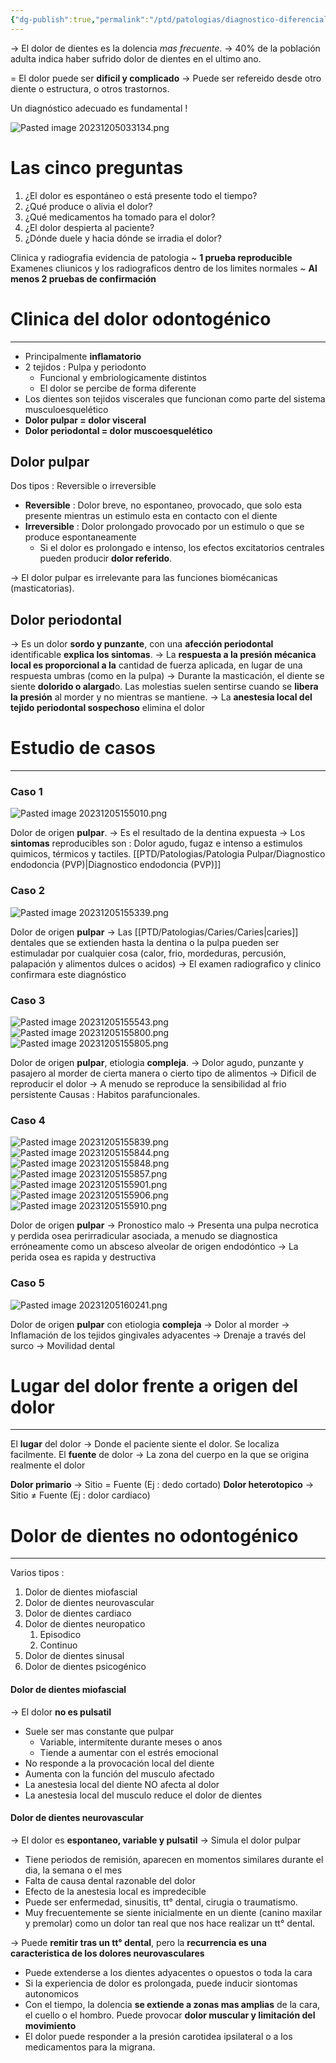 ```yaml
---
{"dg-publish":true,"permalink":"/ptd/patologias/diagnostico-diferencial-del-dolor-orofacial/"}
---
```


→ El dolor de dientes es la dolencia *mas frecuente*.  → 40% de la población adulta indica haber sufrido dolor de dientes en el ultimo ano.

= El dolor puede ser **dificil y complicado** → Puede ser refereido desde otro diente o estructura, o otros trastornos.

Un diagnóstico adecuado es fundamental !

![Pasted image 20231205033134.png](/img/user/Cirugia%20Bucal%20I/Medias/Pasted%20image%2020231205033134.png)

# Las cinco preguntas

1. ¿El dolor es espontáneo o está presente todo el tiempo?
2. ¿Qué produce o alivia el dolor?
3. ¿Qué medicamentos ha tomado para el dolor?
4. ¿El dolor despierta al paciente?
5. ¿Dónde duele y hacia dónde se irradia el dolor?

Clinica y radiografia evidencia de patologia ~ **1 prueba reproducible**
Examenes cliunicos y los radiograficos dentro de los limites normales ~ **Al menos 2 pruebas de confirmación**

# Clinica del dolor odontogénico
---

- Principalmente **inflamatorio**
- 2 tejidos : Pulpa y periodonto
	- Funcional y embriologicamente distintos
	- El dolor se percibe de forma diferente
-  Los dientes son tejidos viscerales que funcionan como parte del sistema musculoesquelético
- **Dolor pulpar = dolor visceral**
- **Dolor periodontal = dolor muscoesquelético**

## Dolor pulpar

Dos tipos : Reversible o irreversible
- **Reversible** : Dolor breve, no espontaneo, provocado, que solo esta presente mientras un estimulo esta en contacto con el diente
- **Irreversible** : Dolor prolongado provocado por un estimulo o que se produce espontaneamente
	- Si el dolor es prolongado e intenso, los efectos excitatorios centrales pueden producir **dolor referido**.

→ El dolor pulpar es irrelevante para las funciones biomécanicas (masticatorias).

## Dolor periodontal

→ Es un dolor **sordo y punzante**, con una **afección periodontal** identificable **explica los sintomas**.
→ La **respuesta a la presión mécanica local es proporcional a la** cantidad de fuerza aplicada, en lugar de una respuesta umbras (como en la pulpa)
→ Durante la masticación, el diente se siente **dolorido o alargad**o. Las molestias suelen sentirse cuando se **libera la presión** al morder y no mientras se mantiene.
→ La **anestesia local del tejido periodontal sospechoso** elimina el dolor

# Estudio de casos
---

### Caso 1
![Pasted image 20231205155010.png](/img/user/Cirugia%20Bucal%20I/Medias/Pasted%20image%2020231205155010.png)

Dolor de origen **pulpar**.
→ Es el resultado de la dentina expuesta
→ Los **sintomas** reproducibles son : Dolor agudo, fugaz e intenso a estimulos quimicos, térmicos y tactiles. [[PTD/Patologias/Patologia Pulpar/Diagnostico endodoncia (PVP)\|Diagnostico endodoncia (PVP)]]

### Caso 2
![Pasted image 20231205155339.png](/img/user/Cirugia%20Bucal%20I/Medias/Pasted%20image%2020231205155339.png)

Dolor de origen **pulpar**
→ Las [[PTD/Patologias/Caries/Caries\|caries]] dentales que se extienden hasta la dentina o la pulpa pueden ser estimuladar por cualquier cosa (calor, frio, mordeduras, percusión, palapación y alimentos dulces o acidos)
→ El examen radiografico y clinico confirmara este diagnóstico

### Caso 3
![Pasted image 20231205155543.png](/img/user/Cirugia%20Bucal%20I/Medias/Pasted%20image%2020231205155543.png)
![Pasted image 20231205155800.png](/img/user/Cirugia%20Bucal%20I/Medias/Pasted%20image%2020231205155800.png)
![Pasted image 20231205155805.png](/img/user/Cirugia%20Bucal%20I/Medias/Pasted%20image%2020231205155805.png)

Dolor de origen **pulpar**, etiologia **compleja**.
→ Dolor agudo, punzante y pasajero al morder de cierta manera o cierto tipo de alimentos
→ Dificil de reproducir el dolor
→ A menudo se reproduce la sensibilidad al frio persistente
Causas : Habitos parafuncionales.

### Caso 4

![Pasted image 20231205155839.png](/img/user/Cirugia%20Bucal%20I/Medias/Pasted%20image%2020231205155839.png)
![Pasted image 20231205155844.png](/img/user/Cirugia%20Bucal%20I/Medias/Pasted%20image%2020231205155844.png)
![Pasted image 20231205155848.png](/img/user/Cirugia%20Bucal%20I/Medias/Pasted%20image%2020231205155848.png)
![Pasted image 20231205155857.png](/img/user/Cirugia%20Bucal%20I/Medias/Pasted%20image%2020231205155857.png)
![Pasted image 20231205155901.png](/img/user/Cirugia%20Bucal%20I/Medias/Pasted%20image%2020231205155901.png)
![Pasted image 20231205155906.png](/img/user/Cirugia%20Bucal%20I/Medias/Pasted%20image%2020231205155906.png)
![Pasted image 20231205155910.png](/img/user/Cirugia%20Bucal%20I/Medias/Pasted%20image%2020231205155910.png)

Dolor de origen **pulpar** 
→ Pronostico malo
→ Presenta una pulpa necrotica y perdida osea perirradicular asociada, a menudo se diagnostica erróneamente como un absceso alveolar de origen endodóntico
→ La perida osea es rapida y destructiva


### Caso 5
![Pasted image 20231205160241.png](/img/user/Cirugia%20Bucal%20I/Medias/Pasted%20image%2020231205160241.png)

Dolor de origen **pulpar** con etiologia **compleja**
→ Dolor al morder
→ Inflamación de los tejidos gingivales adyacentes
→ Drenaje a través del surco
→ Movilidad dental

# Lugar del dolor frente a origen del dolor
---

El **lugar** del dolor → Donde el paciente siente el dolor. Se localiza facilmente.
El **fuente** de dolor → La zona del cuerpo en la que se origina realmente el dolor

**Dolor primario** → Sitio = Fuente (Ej : dedo cortado)
**Dolor heterotopico** → Sitio ≠ Fuente (Ej : dolor cardiaco)

# Dolor de dientes no odontogénico
---

Varios tipos : 
1. Dolor de dientes miofascial
2. Dolor de dientes neurovascular
3. Dolor de dientes cardiaco
4. Dolor de dientes neuropatico
	1. Episodico
	2. Continuo
5. Dolor de dientes sinusal
6. Dolor de dientes psicogénico

#### Dolor de dientes miofascial
→ El dolor **no es pulsatil**
- Suele ser mas constante que pulpar
	- Variable, intermitente durante meses o anos
	- Tiende a aumentar con el estrés emocional
- No responde a la provocación local del diente
- Aumenta con la función del musculo afectado
- La anestesia local del diente NO afecta al dolor
- La anestesia local del musculo reduce el dolor de dientes

#### Dolor de dientes neurovascular
→ El dolor es **espontaneo, variable y pulsatil** → Simula el dolor pulpar
- Tiene periodos de remisión, aparecen en momentos similares durante el dia, la semana o el mes
- Falta de causa dental razonable del dolor
- Efecto de la anestesia local es impredecible
- Puede ser enfermedad, sinusitis, tt° dental, cirugia o traumatismo.
- Muy frecuentemente se siente inicialmente en un diente (canino maxilar y premolar) como un dolor tan real que nos hace realizar un tt° dental.

→ Puede **remitir tras un tt° dental**, pero la **recurrencia es una caracteristica de los dolores neurovasculares**
- Puede extenderse a los dientes adyacentes o opuestos o toda la cara
- Si la experiencia de dolor es prolongada, puede inducir siontomas autonomicos
- Con el tiempo, la dolencia **se extiende a zonas mas amplias** de la cara, el cuello o el hombro. Puede provocar **dolor muscular y limitación del movimiento**
- El dolor puede responder a la presión carotidea ipsilateral o a los medicamentos para la migrana.